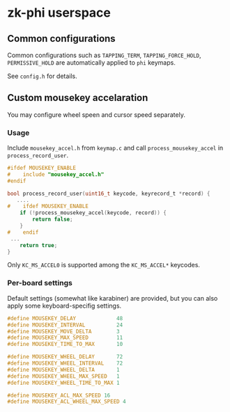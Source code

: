 # zk-phi userspace
## Common configurations

Common configurations such as `TAPPING_TERM`, `TAPPING_FORCE_HOLD`, `PERMISSIVE_HOLD` are automatically applied to `phi` keymaps.

See `config.h` for details.

## Custom mousekey accelaration

You may configure wheel speen and cursor speed separately.

### Usage

Include `mousekey_accel.h` from `keymap.c` and call `process_mousekey_accel` in `process_record_user`.

```c
#ifdef MOUSEKEY_ENABLE
#    include "mousekey_accel.h"
#endif

bool process_record_user(uint16_t keycode, keyrecord_t *record) {
   ....
#    ifdef MOUSEKEY_ENABLE
    if (!process_mousekey_accel(keycode, record)) {
        return false;
    }
#    endif
 ...
    return true;
}
```

Only `KC_MS_ACCEL0` is supported among the `KC_MS_ACCEL*` keycodes.

### Per-board settings

Default settings (somewhat like karabiner) are provided, but you can also apply some keyboard-specifig settings.

```c
#define MOUSEKEY_DELAY             48
#define MOUSEKEY_INTERVAL          24
#define MOUSEKEY_MOVE_DELTA        3
#define MOUSEKEY_MAX_SPEED         11
#define MOUSEKEY_TIME_TO_MAX       10

#define MOUSEKEY_WHEEL_DELAY       72
#define MOUSEKEY_WHEEL_INTERVAL    72
#define MOUSEKEY_WHEEL_DELTA       1
#define MOUSEKEY_WHEEL_MAX_SPEED   1
#define MOUSEKEY_WHEEL_TIME_TO_MAX 1

#define MOUSEKEY_ACL_MAX_SPEED 16
#define MOUSEKEY_ACL_WHEEL_MAX_SPEED 4
```
